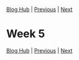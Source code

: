 [Blog Hub](../index) | [Previous](week4) | [Next](week6)

# Week 5

[Blog Hub](../index) | [Previous](week4) | [Next](week6)

